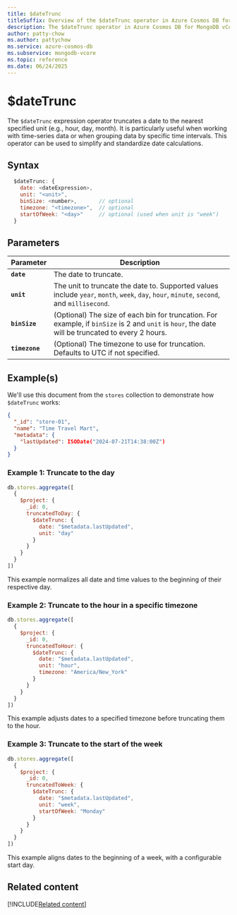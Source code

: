 ```yaml
---
title: $dateTrunc
titleSuffix: Overview of the $dateTrunc operator in Azure Cosmos DB for MongoDB vCore
description: The $dateTrunc operator in Azure Cosmos DB for MongoDB vCore truncates a date to a specified unit.
author: patty-chow
ms.author: pattychow
ms.service: azure-cosmos-db
ms.subservice: mongodb-vcore
ms.topic: reference
ms.date: 06/24/2025
---
```


# $dateTrunc

The `$dateTrunc` expression operator truncates a date to the nearest specified unit (e.g., hour, day, month). It is particularly useful when working with time-series data or when grouping data by specific time intervals. This operator can be used to simplify and standardize date calculations.

## Syntax

```javascript
  $dateTrunc: {
    date: <dateExpression>,
    unit: "<unit>",
    binSize: <number>,       // optional
    timezone: "<timezone>",  // optional
    startOfWeek: "<day>"     // optional (used when unit is "week")
  }
```

## Parameters  

| Parameter | Description |
| --- | --- |
| **`date`** | The date to truncate. |
| **`unit`** | The unit to truncate the date to. Supported values include `year`, `month`, `week`, `day`, `hour`, `minute`, `second`, and `millisecond`. |
| **`binSize`** | (Optional) The size of each bin for truncation. For example, if `binSize` is 2 and `unit` is `hour`, the date will be truncated to every 2 hours. |
| **`timezone`** | (Optional) The timezone to use for truncation. Defaults to UTC if not specified. |

## Example(s)
We'll use this document from the `stores` collection to demonstrate how `$dateTrunc` works:
```json
{
  "_id": "store-01",
  "name": "Time Travel Mart",
  "metadata": {
    "lastUpdated": ISODate("2024-07-21T14:38:00Z")
  }
}
```
### Example 1: Truncate to the day
```javascript
db.stores.aggregate([
  {
    $project: {
      _id: 0,
      truncatedToDay: {
        $dateTrunc: {
          date: "$metadata.lastUpdated",
          unit: "day"
        }
      }
    }
  }
])
```
This example normalizes all date and time values to the beginning of their respective day.

### Example 2: Truncate to the hour in a specific timezone
```javascript
db.stores.aggregate([
  {
    $project: {
      _id: 0,
      truncatedToHour: {
        $dateTrunc: {
          date: "$metadata.lastUpdated",
          unit: "hour",
          timezone: "America/New_York"
        }
      }
    }
  }
])
```
This example adjusts dates to a specified timezone before truncating them to the hour.

### Example 3: Truncate to the start of the week
```javascript
db.stores.aggregate([
  {
    $project: {
      _id: 0,
      truncatedToWeek: {
        $dateTrunc: {
          date: "$metadata.lastUpdated",
          unit: "week",
          startOfWeek: "Monday"
        }
      }
    }
  }
])
```
This example aligns dates to the beginning of a week, with a configurable start day.

## Related content

[!INCLUDE[Related content](../includes/related-content.md)]